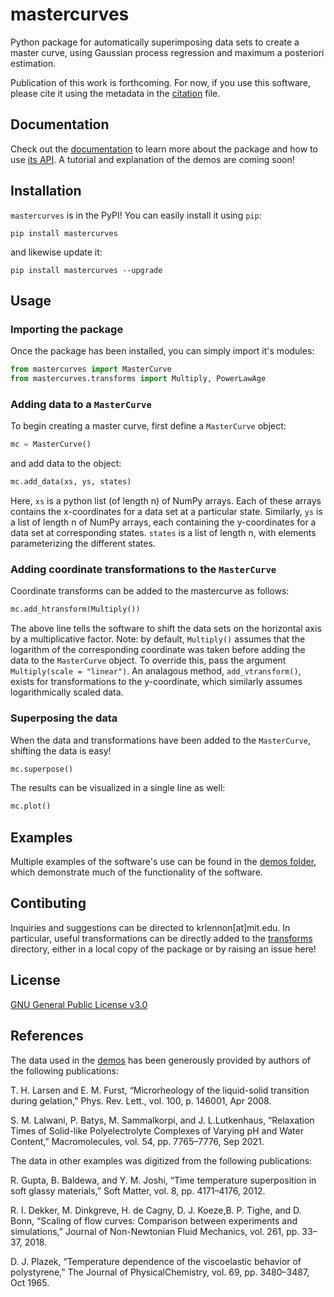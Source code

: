 # mastercurves

Python package for automatically superimposing data sets to create a master curve, using Gaussian process regression and maximum a posteriori estimation. 

Publication of this work is forthcoming. For now, if you use this software, please cite it using the metadata in the [citation](https://github.com/krlennon/mastercurves/blob/main/CITATION.cff) file.

## Documentation

Check out the [documentation](http://krlennon-mastercurves.rtfd.io/) to learn more about the package and how to use [its API](https://krlennon-mastercurves.readthedocs.io/en/latest/mastercurve.html). A tutorial and explanation of the demos are coming soon!

## Installation

`mastercurves` is in the PyPI! You can easily install it using `pip`:

```
pip install mastercurves
```

and likewise update it:

```
pip install mastercurves --upgrade
```

## Usage

### Importing the package

Once the package has been installed, you can simply import it's modules:

```python
from mastercurves import MasterCurve
from mastercurves.transforms import Multiply, PowerLawAge
```

### Adding data to a `MasterCurve`

To begin creating a master curve, first define a `MasterCurve` object:

```python
mc = MasterCurve()
```

and add data to the object:

```python
mc.add_data(xs, ys, states)
```

Here, `xs` is a python list (of length n) of NumPy arrays. Each of these arrays contains the x-coordinates for a data set at a particular state. Similarly, `ys` is a list of length n of NumPy arrays, each containing the y-coordinates for a data set at corresponding states. `states` is a list of length n, with elements parameterizing the different states.

### Adding coordinate transformations to the `MasterCurve`

Coordinate transforms can be added to the mastercurve as follows:

```python
mc.add_htransform(Multiply())
```

The above line tells the software to shift the data sets on the horizontal axis by a multiplicative factor. Note: by default, `Multiply()` assumes that the logarithm of the corresponding coordinate was taken before adding the data to the `MasterCurve` object. To override this, pass the argument `Multiply(scale = "linear")`. An analagous method, `add_vtransform()`, exists for transformations to the y-coordinate, which similarly assumes logarithmically scaled data.

### Superposing the data

When the data and transformations have been added to the `MasterCurve`, shifting the data is easy!

```python
mc.superpose()
```

The results can be visualized in a single line as well:

```python
mc.plot()
```

## Examples

Multiple examples of the software's use can be found in the [demos folder](https://github.com/krlennon/mastercurves/tree/main/demos), which demonstrate much of the functionality of the software.

## Contibuting

Inquiries and suggestions can be directed to krlennon[at]mit.edu. In particular, useful transformations can be directly added to the [transforms](https://github.com/krlennon/mastercurves/tree/main/mastercurves/transforms) directory, either in a local copy of the package or by raising an issue here!

## License

[GNU General Public License v3.0](https://choosealicense.com/licenses/gpl-3.0/)

## References

The data used in the [demos](https://github.com/krlennon/mastercurves/tree/main/demos) has been generously provided by authors of the following publications:

T.  H.  Larsen  and  E.  M.  Furst,  “Microrheology  of  the liquid-solid transition during gelation,” Phys. Rev. Lett., vol. 100, p. 146001, Apr 2008.

S.  M.  Lalwani,  P.  Batys,  M.  Sammalkorpi,  and  J.  L.Lutkenhaus,  “Relaxation  Times  of  Solid-like  Polyelectrolyte Complexes of Varying pH and Water Content,” Macromolecules, vol. 54, pp. 7765–7776, Sep 2021.

The data in other examples was digitized from the following publications:

R. Gupta, B. Baldewa, and Y. M. Joshi, “Time temperature superposition in soft glassy materials,” Soft Matter, vol. 8, pp. 4171–4176, 2012.

R. I. Dekker, M. Dinkgreve, H. de Cagny, D. J. Koeze,B. P. Tighe, and D. Bonn, “Scaling of flow curves: Comparison between experiments and simulations,” Journal of Non-Newtonian Fluid Mechanics, vol. 261, pp. 33–37, 2018.

D. J. Plazek, “Temperature dependence of the viscoelastic  behavior  of  polystyrene,” The Journal of PhysicalChemistry, vol. 69, pp. 3480–3487, Oct 1965.

